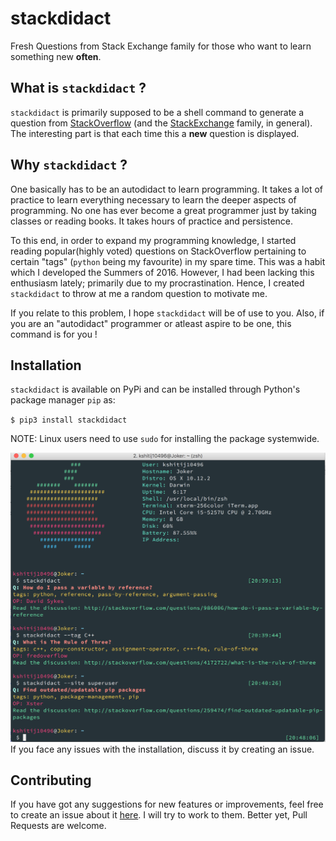 # stackdidact
Fresh Questions from Stack Exchange family for those who want to learn something new **often**.

## What is `stackdidact` ?
`stackdidact` is primarily supposed to be a shell command to generate a question from [StackOverflow](http://stackoverflow.com) (and the [StackExchange](http://stackexchange.com/sites) family, in general).
The interesting part is that each time this a **new** question is displayed.

## Why `stackdidact` ?

One basically has to be an autodidact to learn programming. It takes a lot of practice to learn everything necessary to learn the deeper aspects of programming. No one has ever become a great programmer just by taking classes or reading books. It takes hours of practice and persistence.

To this end, in order to expand my programming knowledge, I started reading popular(highly voted) questions on StackOverflow pertaining to certain "tags" (`python` being my favourite) in my spare time. This was a habit which I developed the Summers of 2016. However, I had been lacking this enthusiasm lately; primarily due to my procrastination. Hence, I created `stackdidact` to throw at me a random question to motivate me.

If you relate to this problem, I hope `stackdidact` will be of use to you.
Also, if you are an "autodidact" programmer or atleast aspire to be one, this command is for you !

## Installation

`stackdidact` is available on PyPi and can be installed through Python's package manager `pip` as:

`$ pip3 install stackdidact` 

NOTE: Linux users need to use `sudo` for installing the package systemwide.

![Preview Image](https://github.com/kshitij10496/stackdidact/blob/master/preview.png)
If you face any issues with the installation, discuss it by creating an issue.

## Contributing
If you have got any suggestions for new features or improvements, feel free to create an issue about it [here](https://github.com/kshitij10496/stackdidact/issues).
I will try to work to them. Better yet, Pull Requests are welcome.
